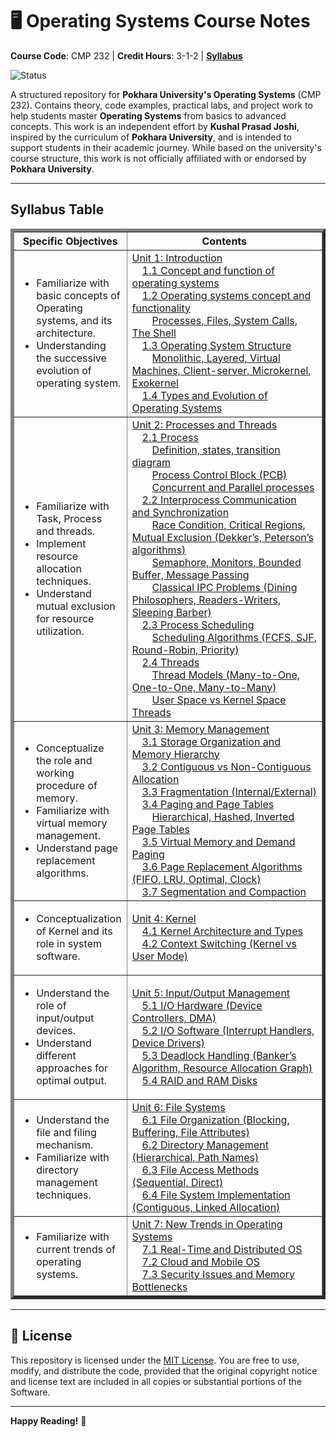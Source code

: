 # 🖥️ Operating Systems Course Notes

**Course Code**: CMP 232 | **Credit Hours**: 3-1-2 | [**Syllabus**](#syllabus-table)  

<!--
[![PRs Welcome](https://img.shields.io/badge/PRs-Welcome-brightgreen.svg)](https://github.com/KushalPrasadJoshi/operating-systems/pulls)
-->
![Status](https://img.shields.io/badge/Status-Inactive-red)

A structured repository for **Pokhara University's Operating Systems** (CMP 232). Contains theory, code examples, practical labs, and project work to help students master **Operating Systems** from basics to advanced concepts. This work is an independent effort by **Kushal Prasad Joshi**, inspired by the curriculum of **Pokhara University**, and is intended to support students in their academic journey. While based on the university's course structure, this work is not officially affiliated with or endorsed by **Pokhara University**.

---

## Syllabus Table

<table border="5">
    <thead>
        <tr>
            <th style="width: 30%;">Specific Objectives</th>
            <th style="width: 70%;">Contents</th>
        </tr>
    </thead>
    <tbody>
        <tr>
            <td>
                <ul>
                    <li>Familiarize with basic concepts of Operating systems, and its architecture.</li>
                    <li>Understanding the successive evolution of operating system.</li>
                </ul>
            </td>
            <td>
                <a href="/theory/01-introduction/README.md">Unit 1: Introduction</a><br>
                &emsp;<a href="/theory/01-introduction/README.md#11-concept-function">1.1 Concept and function of operating systems</a><br>
                &emsp;<a href="/theory/01-introduction/README.md#12-os-functionality">1.2 Operating systems concept and functionality</a><br>
                &emsp;&emsp;<a href="/theory/01-introduction/README.md#121-components">Processes, Files, System Calls, The Shell</a><br>
                &emsp;<a href="/theory/01-introduction/README.md#13-os-structure">1.3 Operating System Structure</a><br>
                &emsp;&emsp;<a href="/theory/01-introduction/README.md#131-structure-types">Monolithic, Layered, Virtual Machines, Client-server, Microkernel, Exokernel</a><br>
                &emsp;<a href="/theory/01-introduction/README.md#14-evolution">1.4 Types and Evolution of Operating Systems</a>
            </td>
        </tr>
        <tr>
            <td>
                <ul>
                    <li>Familiarize with Task, Process and threads.</li>
                    <li>Implement resource allocation techniques.</li>
                    <li>Understand mutual exclusion for resource utilization.</li>
                </ul>
            </td>
            <td>
                <a href="/theory/02-processes-threads/README.md">Unit 2: Processes and Threads</a><br>
                &emsp;<a href="/theory/02-processes-threads/README.md#21-process">2.1 Process</a><br>
                &emsp;&emsp;<a href="/theory/02-processes-threads/README.md#211-definition-states">Definition, states, transition diagram</a><br>
                &emsp;&emsp;<a href="/theory/02-processes-threads/README.md#212-pcb">Process Control Block (PCB)</a><br>
                &emsp;&emsp;<a href="/theory/02-processes-threads/README.md#213-concurrency">Concurrent and Parallel processes</a><br>
                &emsp;<a href="/theory/02-processes-threads/README.md#22-ipc-sync">2.2 Interprocess Communication and Synchronization</a><br>
                &emsp;&emsp;<a href="/theory/02-processes-threads/README.md#221-mutual-exclusion">Race Condition, Critical Regions, Mutual Exclusion (Dekker’s, Peterson’s algorithms)</a><br>
                &emsp;&emsp;<a href="/theory/02-processes-threads/README.md#222-sync-tools">Semaphore, Monitors, Bounded Buffer, Message Passing</a><br>
                &emsp;&emsp;<a href="/theory/02-processes-threads/README.md#223-ipc-problems">Classical IPC Problems (Dining Philosophers, Readers-Writers, Sleeping Barber)</a><br>
                &emsp;<a href="/theory/02-processes-threads/README.md#23-scheduling">2.3 Process Scheduling</a><br>
                &emsp;&emsp;<a href="/theory/02-processes-threads/README.md#231-algorithms">Scheduling Algorithms (FCFS, SJF, Round-Robin, Priority)</a><br>
                &emsp;<a href="/theory/02-processes-threads/README.md#24-threads">2.4 Threads</a><br>
                &emsp;&emsp;<a href="/theory/02-processes-threads/README.md#241-models">Thread Models (Many-to-One, One-to-One, Many-to-Many)</a><br>
                &emsp;&emsp;<a href="/theory/02-processes-threads/README.md#242-thread-types">User Space vs Kernel Space Threads</a>
            </td>
        </tr>
        <tr>
            <td>
                <ul>
                    <li>Conceptualize the role and working procedure of memory.</li>
                    <li>Familiarize with virtual memory management.</li>
                    <li>Understand page replacement algorithms.</li>
                </ul>
            </td>
            <td>
                <a href="/theory/03-memory-management/README.md">Unit 3: Memory Management</a><br>
                &emsp;<a href="/theory/03-memory-management/README.md#31-storage-org">3.1 Storage Organization and Memory Hierarchy</a><br>
                &emsp;<a href="/theory/03-memory-management/README.md#32-allocation">3.2 Contiguous vs Non-Contiguous Allocation</a><br>
                &emsp;<a href="/theory/03-memory-management/README.md#33-fragmentation">3.3 Fragmentation (Internal/External)</a><br>
                &emsp;<a href="/theory/03-memory-management/README.md#34-paging">3.4 Paging and Page Tables</a><br>
                &emsp;&emsp;<a href="/theory/03-memory-management/README.md#341-page-tables">Hierarchical, Hashed, Inverted Page Tables</a><br>
                &emsp;<a href="/theory/03-memory-management/README.md#35-virtual-memory">3.5 Virtual Memory and Demand Paging</a><br>
                &emsp;<a href="/theory/03-memory-management/README.md#36-page-replacement">3.6 Page Replacement Algorithms (FIFO, LRU, Optimal, Clock)</a><br>
                &emsp;<a href="/theory/03-memory-management/README.md#37-segmentation">3.7 Segmentation and Compaction</a>
            </td>
        </tr>
        <tr>
            <td>
                <ul>
                    <li>Conceptualization of Kernel and its role in system software.</li>
                </ul>
            </td>
            <td>
                <a href="/theory/04-kernel/README.md">Unit 4: Kernel</a><br>
                &emsp;<a href="/theory/04-kernel/README.md#41-kernel-architecture">4.1 Kernel Architecture and Types</a><br>
                &emsp;<a href="/theory/04-kernel/README.md#42-context-switching">4.2 Context Switching (Kernel vs User Mode)</a>
            </td>
        </tr>
        <tr>
            <td>
                <ul>
                    <li>Understand the role of input/output devices.</li>
                    <li>Understand different approaches for optimal output.</li>
                </ul>
            </td>
            <td>
                <a href="/theory/05-io-management/README.md">Unit 5: Input/Output Management</a><br>
                &emsp;<a href="/theory/05-io-management/README.md#51-io-hardware">5.1 I/O Hardware (Device Controllers, DMA)</a><br>
                &emsp;<a href="/theory/05-io-management/README.md#52-io-software">5.2 I/O Software (Interrupt Handlers, Device Drivers)</a><br>
                &emsp;<a href="/theory/05-io-management/README.md#53-deadlocks">5.3 Deadlock Handling (Banker’s Algorithm, Resource Allocation Graph)</a><br>
                &emsp;<a href="/theory/05-io-management/README.md#54-raid-ram">5.4 RAID and RAM Disks</a>
            </td>
        </tr>
        <tr>
            <td>
                <ul>
                    <li>Understand the file and filing mechanism.</li>
                    <li>Familiarize with directory management techniques.</li>
                </ul>
            </td>
            <td>
                <a href="/theory/06-file-systems/README.md">Unit 6: File Systems</a><br>
                &emsp;<a href="/theory/06-file-systems/README.md#61-file-org">6.1 File Organization (Blocking, Buffering, File Attributes)</a><br>
                &emsp;<a href="/theory/06-file-systems/README.md#62-directories">6.2 Directory Management (Hierarchical, Path Names)</a><br>
                &emsp;<a href="/theory/06-file-systems/README.md#63-access-methods">6.3 File Access Methods (Sequential, Direct)</a><br>
                &emsp;<a href="/theory/06-file-systems/README.md#64-implementation">6.4 File System Implementation (Contiguous, Linked Allocation)</a>
            </td>
        </tr>
        <tr>
            <td>
                <ul>
                    <li>Familiarize with current trends of operating systems.</li>
                </ul>
            </td>
            <td>
                <a href="/theory/07-new-trends/README.md">Unit 7: New Trends in Operating Systems</a><br>
                &emsp;<a href="/theory/07-new-trends/README.md#71-realtime-distributed">7.1 Real-Time and Distributed OS</a><br>
                &emsp;<a href="/theory/07-new-trends/README.md#72-cloud-mobile">7.2 Cloud and Mobile OS</a><br>
                &emsp;<a href="/theory/07-new-trends/README.md#73-security-bottlenecks">7.3 Security Issues and Memory Bottlenecks</a>
            </td>
        </tr>
    </tbody>
</table>

---

## 📜 License

This repository is licensed under the [MIT License](LICENSE). You are free to use, modify, and distribute the code, provided that the original copyright notice and license text are included in all copies or substantial portions of the Software. 

---

**Happy Reading!** 🎉